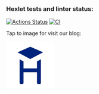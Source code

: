 ### Hexlet tests and linter status:
[![Actions Status](https://github.com/yournumberone/rails-project-lvl2/workflows/hexlet-check/badge.svg)](https://github.com/yournumberone/rails-project-lvl2/actions)   [![CI](https://github.com/yournumberone/rails-project-lvl2/actions/workflows/main.yml/badge.svg)](https://github.com/yournumberone/rails-project-lvl2/actions/workflows/main.yml)


Tap to image for visit our blog:

[![Foo](https://raw.githubusercontent.com/Hexlet/assets/master/images/hexlet_logo128.png)](https://collective-blog-ms.herokuapp.com//)